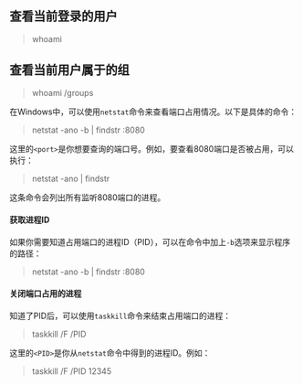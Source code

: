 ## 查看当前登录的用户

> whoami

## 查看当前用户属于的组

> whoami /groups

在Windows中，可以使用`netstat`命令来查看端口占用情况。以下是具体的命令：

> netstat -ano -b | findstr :8080

这里的`<port>`是你想要查询的端口号。例如，要查看8080端口是否被占用，可以执行：

> netstat -ano | findstr

这条命令会列出所有监听8080端口的进程。

#### 获取进程ID

如果你需要知道占用端口的进程ID（PID），可以在命令中加上`-b`选项来显示程序的路径：

> netstat -ano -b | findstr :8080

#### 关闭端口占用的进程

知道了PID后，可以使用`taskkill`命令来结束占用端口的进程：

> taskkill /F /PID 

这里的`<PID>`是你从`netstat`命令中得到的进程ID。例如：

> taskkill /F /PID 12345

